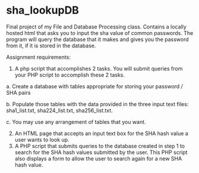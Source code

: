 # sha_lookupDB
Final project of my File and Database Processing class. Contains a locally hosted html that asks you to input the sha value of common passwords. The program will query the database that it makes and gives you the password from it, if it is stored in the database. 

Assignment requirements:
1) A php script that accomplishes 2 tasks. You will submit queries from your PHP script to accomplish these 2 tasks.

  a.	Create a database with tables appropriate for storing your password / SHA pairs
  
  b.	Populate those tables with the data provided in the three input text files: sha1_list.txt, sha224_list.txt, sha256_list.txt.
  
  c.	You may use any arrangement of tables that you want.
  
2)	An HTML page that accepts an input text box for the SHA hash value a user wants to look up.
3)	A PHP script that submits queries to the database created in step 1 to search for the SHA hash values submitted by the user.  This PHP script also displays a form to allow the user to search again for a new SHA hash value.
